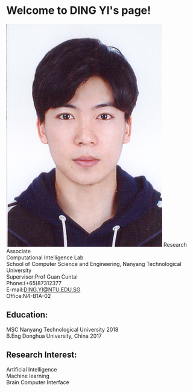 # Welcome to DING YI's page! 
![image](photo.jpg)
Research Associate <br>
Computational Intelligence Lab<br>
School of Computer Science and Engineering, Nanyang Technological University<br>
Supervisor:Prof Guan Cuntai<br>
Phone:(+65)87312377<br>
E-mail:DING.YI@NTU.EDU.SG<br>
Office:N4-B1A-02<br>
## Education:
MSC Nanyang Technological University 2018<br>
B.Eng Donghua University, China 2017
## Research Interest:
Artificial Intelligence<br>
Machine learning<br>
Brain Computer Interface<br>



